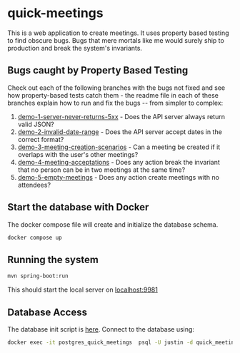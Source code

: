 # quick-meetings

This is a web application to create meetings. It uses property based testing to find obscure bugs.
Bugs that mere mortals like me would surely ship to production and break the system's invariants.

## Bugs caught by Property Based Testing

Check out each of the following branches with the bugs not fixed and see how property-based tests
catch them - the readme file in each of these branches explain how to run and fix the bugs -- from
simpler to complex:

1. [demo-1-server-never-returns-5xx](https://github.com/mourjo/quick-meetings/tree/demo-1-server-never-returns-5xx) -
   Does the API server always return valid JSON?
2. [demo-2-invalid-date-range](https://github.com/mourjo/quick-meetings/tree/demo-2-invalid-date-range) -
   Does the API server accept dates in the correct format?
3. [demo-3-meeting-creation-scenarios](https://github.com/mourjo/quick-meetings/tree/demo-3-meeting-creation-scenarios) -
   Can a meeting be created if it overlaps with the user's other meetings?
4. [demo-4-meeting-acceptations](https://github.com/mourjo/quick-meetings/tree/demo-4-meeting-acceptations) -
   Does any action break the invariant that no person can be in two meetings at the same time?
5. [demo-5-empty-meetings](https://github.com/mourjo/quick-meetings/tree/demo-5-empty-meetings) -
   Does any action create meetings with no attendees?

## Start the database with Docker

The docker compose file will create and initialize the database schema.

```bash
docker compose up
```

## Running the system

```bash
mvn spring-boot:run 
```

This should start the local server
on [localhost:9981](http://localhost:9981/swagger-ui/index.html#/)

## Database Access

The database init script
is [here](https://github.com/mourjo/quick-meetings/blob/main/src/test/resources/init.sql). Connect
to the database using:

```bash
docker exec -it postgres_quick_meetings  psql -U justin -d quick_meetings_test_db
```
